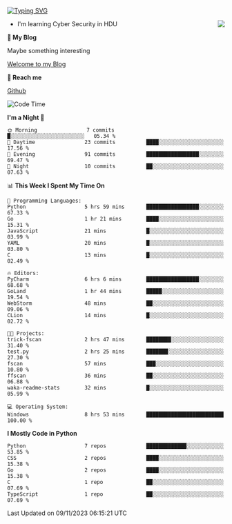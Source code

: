 [![Typing SVG](https://readme-typing-svg.herokuapp.com?font=Fira+Code&pause=1000&random=false&width=450&height=60&lines=Hello+%F0%9F%91%8B%F0%9F%8F%BB;I'm+JBNRZ)](https://git.io/typing-svg)

<a href="#">
  <img align="right" src="https://github-readme-stats.vercel.app/api?username=JBNRZ&show_icons=true&bg_color=15,f2f7fd,E0EAFC" />
</a>

- I'm learning Cyber Security in HDU

 **🌱 My Blog**

Maybe something interesting

[Welcome to my Blog](https://jbnrz.com.cn/)

 **💬 Reach me** 

[Github](https://github.com/JBNRZ)


<!--START_SECTION:waka-->
![Code Time](http://img.shields.io/badge/Code%20Time-81%20hrs%2025%20mins-blue)

**I'm a Night 🦉** 

```text
🌞 Morning                7 commits           █░░░░░░░░░░░░░░░░░░░░░░░░   05.34 % 
🌆 Daytime                23 commits          ████░░░░░░░░░░░░░░░░░░░░░   17.56 % 
🌃 Evening                91 commits          █████████████████░░░░░░░░   69.47 % 
🌙 Night                  10 commits          ██░░░░░░░░░░░░░░░░░░░░░░░   07.63 % 
```


📊 **This Week I Spent My Time On** 

```text
💬 Programming Languages: 
Python                   5 hrs 59 mins       █████████████████░░░░░░░░   67.33 % 
Go                       1 hr 21 mins        ████░░░░░░░░░░░░░░░░░░░░░   15.31 % 
JavaScript               21 mins             █░░░░░░░░░░░░░░░░░░░░░░░░   03.99 % 
YAML                     20 mins             █░░░░░░░░░░░░░░░░░░░░░░░░   03.80 % 
C                        13 mins             █░░░░░░░░░░░░░░░░░░░░░░░░   02.49 % 

🔥 Editors: 
PyCharm                  6 hrs 6 mins        █████████████████░░░░░░░░   68.68 % 
GoLand                   1 hr 44 mins        █████░░░░░░░░░░░░░░░░░░░░   19.54 % 
WebStorm                 48 mins             ██░░░░░░░░░░░░░░░░░░░░░░░   09.06 % 
CLion                    14 mins             █░░░░░░░░░░░░░░░░░░░░░░░░   02.72 % 

🐱‍💻 Projects: 
trick-fscan              2 hrs 47 mins       ████████░░░░░░░░░░░░░░░░░   31.40 % 
test.py                  2 hrs 25 mins       ███████░░░░░░░░░░░░░░░░░░   27.30 % 
fscan                    57 mins             ███░░░░░░░░░░░░░░░░░░░░░░   10.80 % 
ffscan                   36 mins             ██░░░░░░░░░░░░░░░░░░░░░░░   06.88 % 
waka-readme-stats        32 mins             █░░░░░░░░░░░░░░░░░░░░░░░░   05.99 % 

💻 Operating System: 
Windows                  8 hrs 53 mins       █████████████████████████   100.00 % 
```

**I Mostly Code in Python** 

```text
Python                   7 repos             █████████████░░░░░░░░░░░░   53.85 % 
CSS                      2 repos             ████░░░░░░░░░░░░░░░░░░░░░   15.38 % 
Go                       2 repos             ████░░░░░░░░░░░░░░░░░░░░░   15.38 % 
C                        1 repo              ██░░░░░░░░░░░░░░░░░░░░░░░   07.69 % 
TypeScript               1 repo              ██░░░░░░░░░░░░░░░░░░░░░░░   07.69 % 
```




 Last Updated on 09/11/2023 06:15:21 UTC
<!--END_SECTION:waka-->
